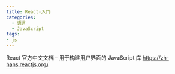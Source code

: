 ```yaml
---
title: React-入门
categories:
  - 语言
  - JavaScript
tags:
- js
---
```


React 官方中文文档 – 用于构建用户界面的 JavaScript 库
<https://zh-hans.reactjs.org/>
